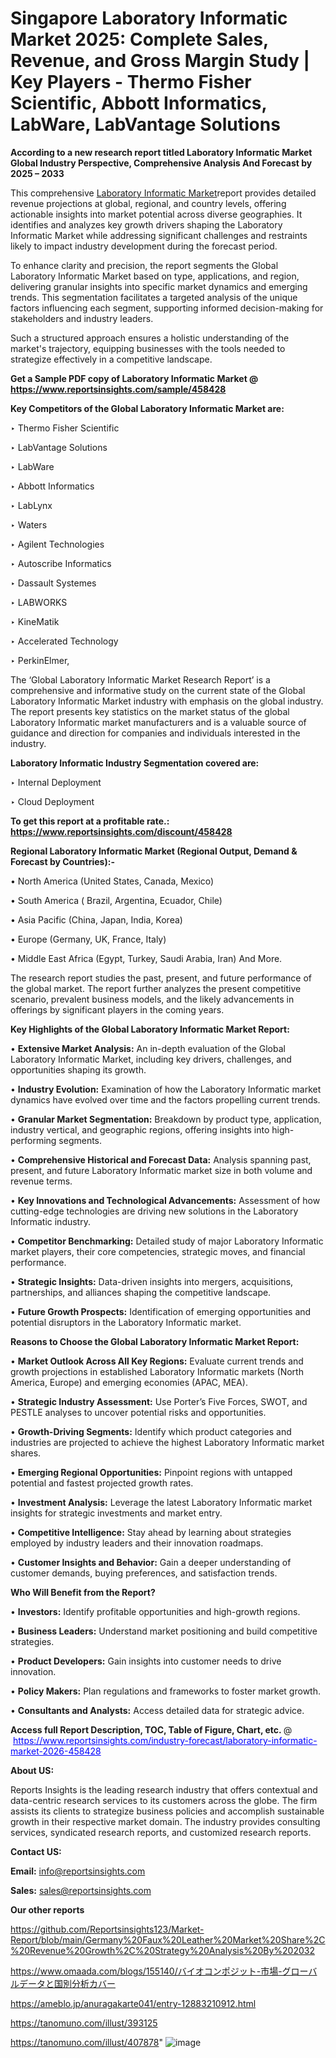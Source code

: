 # Singapore Laboratory Informatic Market 2025: Complete Sales, Revenue, and Gross Margin Study | Key Players - Thermo Fisher Scientific, Abbott Informatics, LabWare, LabVantage Solutions

<strong>According to a new research report titled Laboratory Informatic Market Global Industry Perspective, Comprehensive Analysis And Forecast by 2025 – 2033</strong>

This comprehensive <a href=https://www.reportsinsights.com/sample/458428>Laboratory Informatic Market</a>report provides detailed revenue projections at global, regional, and country levels, offering actionable insights into market potential across diverse geographies. It identifies and analyzes key growth drivers shaping the Laboratory Informatic Market while addressing significant challenges and restraints likely to impact industry development during the forecast period.

To enhance clarity and precision, the report segments the Global Laboratory Informatic Market based on type, applications, and region, delivering granular insights into specific market dynamics and emerging trends. This segmentation facilitates a targeted analysis of the unique factors influencing each segment, supporting informed decision-making for stakeholders and industry leaders.

Such a structured approach ensures a holistic understanding of the market's trajectory, equipping businesses with the tools needed to strategize effectively in a competitive landscape.

<strong>Get a Sample PDF copy of Laboratory Informatic Market </strong><strong>@<a href=https://www.reportsinsights.com/sample/458428 style=color:#0000ff;> https://www.reportsinsights.com/sample/458428</a></strong></font>

<strong>Key Competitors of the Global Laboratory Informatic Market are:</strong>

‣ Thermo Fisher Scientific

‣ LabVantage Solutions

‣ LabWare

‣ Abbott Informatics

‣ LabLynx

‣ Waters

‣ Agilent Technologies

‣ Autoscribe Informatics

‣ Dassault Systemes

‣ LABWORKS

‣ KineMatik

‣ Accelerated Technology

‣ PerkinElmer,

The ‘Global Laboratory Informatic Market Research Report’ is a comprehensive and informative study on the current state of the Global Laboratory Informatic Market industry with emphasis on the global industry. The report presents key statistics on the market status of the global Laboratory Informatic market manufacturers and is a valuable source of guidance and direction for companies and individuals interested in the industry.

<strong>Laboratory Informatic Industry Segmentation covered are:</strong>

‣ Internal Deployment

‣ Cloud Deployment

<strong>To get this report at a profitable rate.: <a href=https://www.reportsinsights.com/discount/458428 style=color:#0000ff;>https://www.reportsinsights.com/discount/458428</a></strong></font>

<strong>Regional Laboratory Informatic Market (Regional Output, Demand &amp; Forecast by Countries):-</strong>

• North America (United States, Canada, Mexico)

• South America ( Brazil, Argentina, Ecuador, Chile)

• Asia Pacific (China, Japan, India, Korea)

• Europe (Germany, UK, France, Italy)

• Middle East Africa (Egypt, Turkey, Saudi Arabia, Iran) And More.

The research report studies the past, present, and future performance of the global market. The report further analyzes the present competitive scenario, prevalent business models, and the likely advancements in offerings by significant players in the coming years.

<strong>Key Highlights of the Global Laboratory Informatic Market Report:</strong>

• <strong>Extensive Market Analysis:</strong> An in-depth evaluation of the Global Laboratory Informatic Market, including key drivers, challenges, and opportunities shaping its growth.

• <strong>Industry Evolution:</strong> Examination of how the Laboratory Informatic market dynamics have evolved over time and the factors propelling current trends.

• <strong>Granular Market Segmentation:</strong> Breakdown by product type, application, industry vertical, and geographic regions, offering insights into high-performing segments.

• <strong>Comprehensive Historical and Forecast Data:</strong> Analysis spanning past, present, and future Laboratory Informatic market size in both volume and revenue terms.

• <strong>Key Innovations and Technological Advancements:</strong> Assessment of how cutting-edge technologies are driving new solutions in the Laboratory Informatic industry.

• <strong>Competitor Benchmarking:</strong> Detailed study of major Laboratory Informatic market players, their core competencies, strategic moves, and financial performance.

• <strong>Strategic Insights:</strong> Data-driven insights into mergers, acquisitions, partnerships, and alliances shaping the competitive landscape.

• <strong>Future Growth Prospects:</strong> Identification of emerging opportunities and potential disruptors in the Laboratory Informatic market.

<strong>Reasons to Choose the Global Laboratory Informatic Market Report:</strong>

• <strong>Market Outlook Across All Key Regions:</strong> Evaluate current trends and growth projections in established Laboratory Informatic markets (North America, Europe) and emerging economies (APAC, MEA).

• <strong>Strategic Industry Assessment:</strong> Use Porter’s Five Forces, SWOT, and PESTLE analyses to uncover potential risks and opportunities.

• <strong>Growth-Driving Segments:</strong> Identify which product categories and industries are projected to achieve the highest Laboratory Informatic market shares.

• <strong>Emerging Regional Opportunities:</strong> Pinpoint regions with untapped potential and fastest projected growth rates.

• <strong>Investment Analysis:</strong> Leverage the latest Laboratory Informatic market insights for strategic investments and market entry.

• <strong>Competitive Intelligence:</strong> Stay ahead by learning about strategies employed by industry leaders and their innovation roadmaps.

• <strong>Customer Insights and Behavior:</strong> Gain a deeper understanding of customer demands, buying preferences, and satisfaction trends.

<strong>Who Will Benefit from the Report?</strong>

• <strong>Investors:</strong> Identify profitable opportunities and high-growth regions.

• <strong>Business Leaders:</strong> Understand market positioning and build competitive strategies.

• <strong>Product Developers:</strong> Gain insights into customer needs to drive innovation.

• <strong>Policy Makers:</strong> Plan regulations and frameworks to foster market growth.

• <strong>Consultants and Analysts:</strong> Access detailed data for strategic advice.
</ul>
<strong>Access full Report Description, TOC, Table of Figure, Chart, etc. </strong>@  <a href=https://www.reportsinsights.com/industry-forecast/laboratory-informatic-market-2026-458428 style=color:#0000ff;>https://www.reportsinsights.com/industry-forecast/laboratory-informatic-market-2026-458428</a></font>

<strong><strong>About US</strong>:</strong>

Reports Insights is the leading research industry that offers contextual and data-centric research services to its customers across the globe. The firm assists its clients to strategize business policies and accomplish sustainable growth in their respective market domain. The industry provides consulting services, syndicated research reports, and customized research reports.

<strong>Contact US:</strong>

<p class=""""><b>Email:</b> <a href=mailto:info@reportsinsights.com>info@reportsinsights.com</a></p>
<p class=""""><b>Sales:</b> <a href=mailto:sales@reportsinsights.com>sales@reportsinsights.com</a></p>

<strong>Our other reports</strong>

<a href=https://github.com/Reportsinsights123/Market-Report/blob/main/Germany%20Faux%20Leather%20Market%20Share%2C%20Revenue%20Growth%2C%20Strategy%20Analysis%20By%202032>https://github.com/Reportsinsights123/Market-Report/blob/main/Germany%20Faux%20Leather%20Market%20Share%2C%20Revenue%20Growth%2C%20Strategy%20Analysis%20By%202032</a>

<a href=https://www.omaada.com/blogs/155140/バイオコンポジット-市場-グローバルデータと国別分析カバー>https://www.omaada.com/blogs/155140/バイオコンポジット-市場-グローバルデータと国別分析カバー</a>

<a href=https://ameblo.jp/anuragakarte041/entry-12883210912.html>https://ameblo.jp/anuragakarte041/entry-12883210912.html</a>

<a href=https://tanomuno.com/illust/393125>https://tanomuno.com/illust/393125</a>

<a href=https://tanomuno.com/illust/407878>https://tanomuno.com/illust/407878</a>"
![image](https://github.com/user-attachments/assets/0abce87a-fc9b-4f00-97df-af9cdf876b65)
